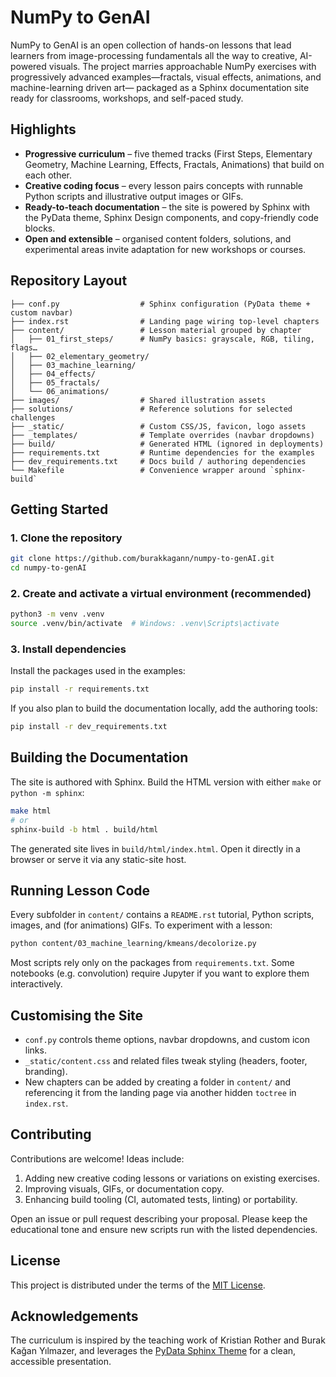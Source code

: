 # NumPy to GenAI

NumPy to GenAI is an open collection of hands-on lessons that lead learners from
image-processing fundamentals all the way to creative, AI-powered visuals. The
project marries approachable NumPy exercises with progressively advanced
examples—fractals, visual effects, animations, and machine-learning driven art—
packaged as a Sphinx documentation site ready for classrooms, workshops, and
self-paced study.

## Highlights

- **Progressive curriculum** – five themed tracks (First Steps, Elementary
  Geometry, Machine Learning, Effects, Fractals, Animations) that build on each
  other.
- **Creative coding focus** – every lesson pairs concepts with runnable Python
  scripts and illustrative output images or GIFs.
- **Ready-to-teach documentation** – the site is powered by Sphinx with the
  PyData theme, Sphinx Design components, and copy-friendly code blocks.
- **Open and extensible** – organised content folders, solutions, and
  experimental areas invite adaptation for new workshops or courses.

## Repository Layout

```
├── conf.py                  # Sphinx configuration (PyData theme + custom navbar)
├── index.rst                # Landing page wiring top-level chapters
├── content/                 # Lesson material grouped by chapter
│   ├── 01_first_steps/      # NumPy basics: grayscale, RGB, tiling, flags…
│   ├── 02_elementary_geometry/
│   ├── 03_machine_learning/
│   ├── 04_effects/
│   ├── 05_fractals/
│   └── 06_animations/
├── images/                  # Shared illustration assets
├── solutions/               # Reference solutions for selected challenges
├── _static/                 # Custom CSS/JS, favicon, logo assets
├── _templates/              # Template overrides (navbar dropdowns)
├── build/                   # Generated HTML (ignored in deployments)
├── requirements.txt         # Runtime dependencies for the examples
├── dev_requirements.txt     # Docs build / authoring dependencies
└── Makefile                 # Convenience wrapper around `sphinx-build`
```

## Getting Started

### 1. Clone the repository

```bash
git clone https://github.com/burakkagann/numpy-to-genAI.git
cd numpy-to-genAI
```

### 2. Create and activate a virtual environment (recommended)

```bash
python3 -m venv .venv
source .venv/bin/activate  # Windows: .venv\Scripts\activate
```

### 3. Install dependencies

Install the packages used in the examples:

```bash
pip install -r requirements.txt
```

If you also plan to build the documentation locally, add the authoring tools:

```bash
pip install -r dev_requirements.txt
```

## Building the Documentation

The site is authored with Sphinx. Build the HTML version with either `make` or
`python -m sphinx`:

```bash
make html
# or
sphinx-build -b html . build/html
```

The generated site lives in `build/html/index.html`. Open it directly in a
browser or serve it via any static-site host.

## Running Lesson Code

Every subfolder in `content/` contains a `README.rst` tutorial, Python scripts,
images, and (for animations) GIFs. To experiment with a lesson:

```bash
python content/03_machine_learning/kmeans/decolorize.py
```

Most scripts rely only on the packages from `requirements.txt`. Some notebooks
(e.g. convolution) require Jupyter if you want to explore them interactively.

## Customising the Site

- `conf.py` controls theme options, navbar dropdowns, and custom icon links.
- `_static/content.css` and related files tweak styling (headers, footer,
  branding).
- New chapters can be added by creating a folder in `content/` and referencing
  it from the landing page via another hidden `toctree` in `index.rst`.

## Contributing

Contributions are welcome! Ideas include:

1. Adding new creative coding lessons or variations on existing exercises.
2. Improving visuals, GIFs, or documentation copy.
3. Enhancing build tooling (CI, automated tests, linting) or portability.

Open an issue or pull request describing your proposal. Please keep the
educational tone and ensure new scripts run with the listed dependencies.

## License

This project is distributed under the terms of the [MIT License](LICENSE).

## Acknowledgements

The curriculum is inspired by the teaching work of Kristian Rother and Burak
Kağan Yılmazer, and leverages the [PyData Sphinx Theme] for a clean, accessible
presentation.

[PyData Sphinx Theme]: https://pydata-sphinx-theme.readthedocs.io/

